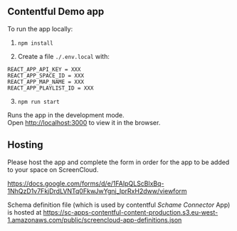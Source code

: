 ## Contentful Demo app

To run the app locally:

1. `npm install`

2. Create a file `./.env.local` with:

```
REACT_APP_API_KEY = XXX
REACT_APP_SPACE_ID = XXX
REACT_APP_MAP_NAME = XXX
REACT_APP_PLAYLIST_ID = XXX
```

3. `npm run start`

Runs the app in the development mode.\
Open [http://localhost:3000](http://localhost:3000) to view it in the browser.

## Hosting

Please host the app and complete the form in order for the app to be added to your space on ScreenCloud.

https://docs.google.com/forms/d/e/1FAIpQLScBlxBq-1NhQzD1v7FkjDrdLVNTq0FkwJwYgnj_IprRxH2dww/viewform

Schema definition file (which is used by contentful _Schame Connector_ App) is hosted at https://sc-apps-contentful-content-production.s3.eu-west-1.amazonaws.com/public/screencloud-app-definitions.json
